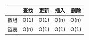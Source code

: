 |      | 查找 | 更新 | 插入 | 删除 |
| ---- | ---- | ---- | ---- | ---- |
| 数组 | O(1) | O(1) | O(n) | O(n) |
| 链表 | O(n) | O(1) | O(1) | O(1) |
